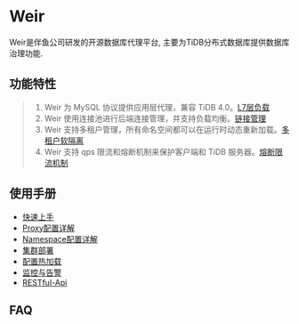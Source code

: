 # Weir

Weir是伴鱼公司研发的开源数据库代理平台, 主要为TiDB分布式数据库提供数据库治理功能.

## 功能特性

> 1. Weir 为 MySQL 协议提供应用层代理，兼容 TiDB 4.0。[L7层负载](docs/cn/proxy.md)
> 2. Weir 使用连接池进行后端连接管理，并支持负载均衡。[链接管理](docs/cn/connection-management.md)
> 3. Weir 支持多租户管理，所有命名空间都可以在运行时动态重新加载。[多租户软隔离](docs/cn/multi-tenant.md)
> 4. Weir 支持 qps 限流和熔断机制来保护客户端和 TiDB 服务器。[熔断限流机制](docs/cn/fault-tolerant.md)

## 使用手册

- [快速上手](docs/cn/quickstart.md)
- [Proxy配置详解](docs/cn/proxy-config.md)
- [Namespace配置详解](docs/cn/namespace-config.md)
- [集群部署](docs/cn/cluster_deployment.md)
- [配置热加载](docs/cn/config-dynamic-reload.md)
- [监控与告警](docs/cn/monitoring.md)
- [RESTful-Api](docs/cn/RESTful_api.md)

## FAQ
